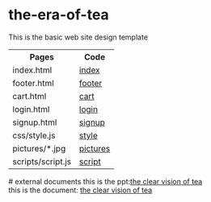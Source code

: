 # the-era-of-tea
This is the basic web site design template

  <html lang="en"> 
  <body>
    <table style="width:100%">
     <tr>
       <th>Pages</th>
       <th>Code</th>
      </tr>
     <tr>
       <td>index.html</td>
       <td><a href="https://github.com/SaiGaneshReddy3648/the-era-of-tea/blob/main/index.html">index</a></td>
     </tr>
     <tr>
       <td>footer.html</td>
       <td><a href="https://github.com/SaiGaneshReddy3648/the-era-of-tea/blob/main/footer.html">footer</a></td>
     </tr>
     <tr>
       <td>cart.html</td>
       <td><a href="https://github.com/SaiGaneshReddy3648/the-era-of-tea/blob/main/cart.html">cart</a></td>  
     </tr>
     <tr>
       <td>login.html</td>
       <td><a href="https://github.com/SaiGaneshReddy3648/the-era-of-tea/blob/main/login.html">login</a></td> 
     </tr>
     <tr>
       <td>signup.html</td>
       <td><a href="https://github.com/SaiGaneshReddy3648/the-era-of-tea/blob/main/signup.html">signup</a></td>
     </tr>
     <tr>
       <td>css/style.js</td>
       <td><a href="https://github.com/SaiGaneshReddy3648/the-era-of-tea/blob/main/css/style.css">style</a></td>
     </tr>
      <tr>
       <td>pictures/*.jpg</td>
       <td><a href="https://github.com/SaiGaneshReddy3648/the-era-of-tea/tree/main/pictures">pictures</a></td>
     </tr>
     <tr>
      <td>scripts/script.js</td>
      <td><a href="https://github.com/SaiGaneshReddy3648/the-era-of-tea/blob/main/scripts/script.js">script</a></td>
     </tr>
   </table>
 </body>
  </html> 
# external documents
this is the ppt:<a href="https://github.com/SaiGaneshReddy3648/the-era-of-tea/blob/main/A%20clear%20vision%20of%20Tea.pptx">the clear vision of tea</a> <br>
this is the document: <a href="https://github.com/SaiGaneshReddy3648/the-era-of-tea/blob/main/Tea.docx">the clear vision of tea</a>
